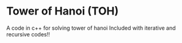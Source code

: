 # Tower of Hanoi (TOH)
A code in c++ for solving tower of hanoi 
Included with iterative and recursive codes!!
